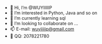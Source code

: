 - 👋 Hi, I’m @WUYIIIIIP
- 👀 I’m interested in Python, Java and so on
- 🌱 I’m currently learning sql
- 💞️ I’m looking to collaborate on ...
- 📫 E-mail: wuyiiiiip@gmail.com  
- 🐧 QQ: 2078221780

<!---
WUYIIIIIP/WUYIIIIIP is a ✨ special ✨ repository because its `README.md` (this file) appears on your GitHub profile.
You can click the Preview link to take a look at your changes.
--->
